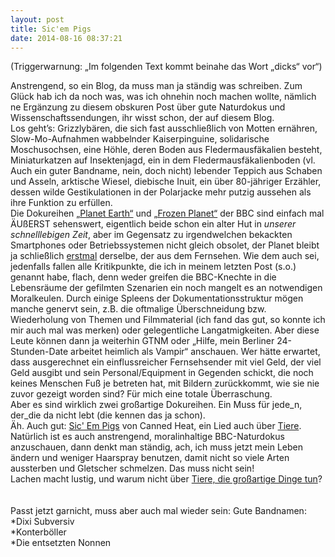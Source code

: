 ```yaml
---
layout: post
title: Sic'em Pigs
date: 2014-08-16 08:37:21
---
```


(Triggerwarnung: „Im folgenden Text kommt beinahe das Wort „dicks“ vor“) 

Anstrengend, so ein Blog, da muss man ja ständig was schreiben. Zum Glück hab ich da noch was, was ich ohnehin noch machen wollte, nämlich ne Ergänzung zu diesem obskuren Post über gute Naturdokus und Wissenschaftssendungen, ihr wisst schon, der auf diesem Blog.<br> Los geht’s:
Grizzlybären, die sich fast ausschließlich von Motten ernähren, Slow-Mo-Aufnahmen wabbelnder Kaiserpinguine, solidarische Moschusochsen, eine Höhle, deren Boden aus Fledermausfäkalien besteht, Miniaturkatzen auf Insektenjagd, ein in dem Fledermausfäkalienboden (vl. Auch ein guter Bandname, nein, doch nicht) lebender Teppich aus Schaben und Asseln, arktische Wiesel, diebische Inuit, ein über 80-jähriger Erzähler, dessen wilde Gestikulationen in der Polarjacke mehr putzig aussehen als ihre Funktion zu erfüllen. <br> Die Dokureihen [„Planet Earth“](http://en.wikipedia.org/wiki/Planet_Earth_%28TV_series%29) und [„Frozen Planet“](http://en.wikipedia.org/wiki/Frozen_Planet) der BBC sind einfach mal ÄUßERST sehenswert, eigentlich beide schon ein alter Hut in *unserer schnelllebigen Zeit*, aber im Gegensatz zu irgendwelchen bekackten Smartphones oder Betriebssystemen nicht gleich obsolet, der Planet bleibt ja schließlich [erstmal](http://www.taz.de/!129348/) derselbe, der aus dem Fernsehen. Wie dem auch sei, jedenfalls fallen alle Kritikpunkte, die ich in meinem letzten Post (s.o.) genannt habe, flach, denn weder greifen die BBC-Knechte in die Lebensräume der gefilmten Szenarien ein noch mangelt es an notwendigen Moralkeulen. Durch einige Spleens der Dokumentationsstruktur mögen manche genervt sein, z.B. die oftmalige Überschneidung bzw. Wiederholung von Themen und Filmmaterial (ich fand das gut, so konnte ich mir auch mal was merken) oder gelegentliche Langatmigkeiten. Aber diese Leute können dann ja weiterhin GTNM oder „Hilfe, mein Berliner 24-Stunden-Date arbeitet heimlich als Vampir“ anschauen. Wer hätte erwartet, dass ausgerechnet ein einflussreicher Fernsehsender mit viel Geld, der viel Geld ausgibt und sein Personal/Equipment in Gegenden schickt, die noch keines Menschen Fuß je betreten hat, mit Bildern zurückkommt, wie sie nie zuvor gezeigt worden sind? Für mich eine totale Überraschung. <br>
Aber es sind wirklich zwei großartige Dokureihen. Ein Muss für jede_n, der_die da nicht lebt (die kennen das ja schon).<br>
Äh. Auch gut: [Sic' Em Pigs](http://vimeo.com/58261067) von Canned Heat, ein Lied auch über [Tiere](http://de.wikipedia.org/wiki/Bullen).<br>
Natürlich ist es auch anstrengend, moralinhaltige BBC-Naturdokus anzuschauen, dann denkt man ständig, ach, ich muss jetzt mein Leben ändern und weniger Haarspray benutzen, damit nicht so viele Arten aussterben und Gletscher schmelzen. Das muss nicht sein!<br>
Lachen macht lustig, und warum nicht über [Tiere, die großartige Dinge tun](http://animalsbeingdicks.com/)?<br><br><br>
Passt jetzt garnicht, muss aber auch mal wieder sein: Gute Bandnamen:<br>
*Dixi Subversiv<br>
*Konterböller<br>
*Die entsetzten Nonnen
